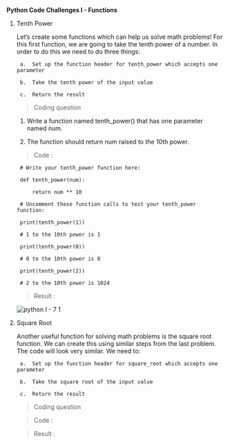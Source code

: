 **Python Code Challenges I - Functions**

1. Tenth Power

    Let’s create some functions which can help us solve math problems! For this first function, we are going to take the tenth power of a number. In order to do this we need to do three things:

        a.  Set up the function header for tenth_power which accepts one parameter

        b.  Take the tenth power of the input value

        c.  Return the result
    
    >   Coding question
    
    1.  Write a function named tenth_power() that has one parameter named num.

    2.  The function should return num raised to the 10th power.
    
    >   Code :

        # Write your tenth_power function here:
        
        def tenth_power(num):

            return num ** 10

        # Uncomment these function calls to test your tenth_power function:

        print(tenth_power(1))

        # 1 to the 10th power is 1

        print(tenth_power(0))

        # 0 to the 10th power is 0

        print(tenth_power(2))

        # 2 to the 10th power is 1024

    >   Result  :

      ![python I - 7 1](https://user-images.githubusercontent.com/74751990/194049614-018943e3-5b04-40e8-8aa3-fd07de514354.jpg)

2. Square Root

    Another useful function for solving math problems is the square root function. We can create this using similar steps from the last problem. The code will look very similar. We need to:

        a.  Set up the function header for square_root which accepts one parameter

        b.  Take the square root of the input value

        c.  Return the result

    >   Coding question



    >   Code :



    >   Result  :





